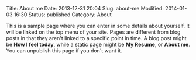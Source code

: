 Title: About me
Date: 2013-12-31 20:04
Slug: about-me
Modified: 2014-01-03 16:30
Status: published
Category: About


































This is a sample page where you can enter in some details about yourself.  It will be linked on the top menu of your site.  Pages are different from blog posts in that they aren't linked to a specific point in time.  A blog post might be **How I feel today**, while a static page might be **My Resume**, or **About me**.  You can unpublish this page if you don't want it.



